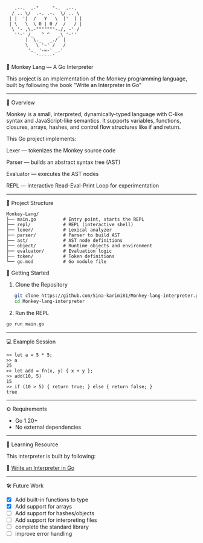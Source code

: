 
````
   .--.  .-"     "-.  .--.
  / .. \/  .-. .-.  \/ .. \
 | |  '|  /   Y   \  |'  | |
 | \   \  \ 0 | 0 /  /   / |
  \ '- ,\.-"""""""-./, -' /
   ''-' /_   ^ ^   _\ '-''
       |  \._   _./  |
       \   \ '~' /   /
        '._ '-=-' _.'
           '-----'
````
🐒 Monkey Lang — A Go Interpreter

This project is an implementation of the Monkey programming language, built by following the book "Write an Interpreter in Go"

---

📘 Overview

Monkey is a small, interpreted, dynamically-typed language with C-like syntax and JavaScript-like semantics.
It supports variables, functions, closures, arrays, hashes, and control flow structures like if and return.

This Go project implements:

Lexer — tokenizes the Monkey source code

Parser — builds an abstract syntax tree (AST)

Evaluator — executes the AST nodes

REPL — interactive Read-Eval-Print Loop for experimentation

---
🧩 Project Structure
````
Monkey-Lang/
├── main.go          # Entry point, starts the REPL
├── repl/            # REPL (interactive shell)
├── lexer/           # Lexical analyzer
├── parser/          # Parser to build AST
├── ast/             # AST node definitions
├── object/          # Runtime objects and environment
├── evaluator/       # Evaluation logic
├── token/           # Token definitions
└── go.mod           # Go module file
````
🚀 Getting Started
1. Clone the Repository

````bash
   git clone https://github.com/Sina-karimi81/Monkey-lang-interpreter.git
   cd Monkey-lang-interpreter
````
2. Run the REPL
```bash
go run main.go
```
---

💻 Example Session
````monkey
>> let a = 5 * 5;
>> a
25
>> let add = fn(x, y) { x + y };
>> add(10, 5)
15
>> if (10 > 5) { return true; } else { return false; }
true
````
---
⚙️ Requirements
- Go 1.20+
- No external dependencies
---
🧠 Learning Resource

This interpreter is built by following:

📖 [Write an Interpreter in Go](https://interpreterbook.com/)

---
🛠️ Future Work

- [x] Add built-in functions to type
- [x] Add support for arrays
- [ ] Add support for hashes/objects
- [ ] Add support for interpreting files
- [ ] complete the standard library
- [ ] improve error handling
